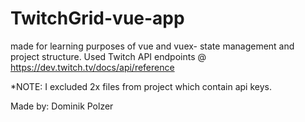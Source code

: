 # TwitchGrid-vue-app
 made for learning purposes of vue and vuex- state management and project structure.
Used Twitch API endpoints @ https://dev.twitch.tv/docs/api/reference

*NOTE: I excluded 2x files from project which contain api keys.

Made by: Dominik Polzer
